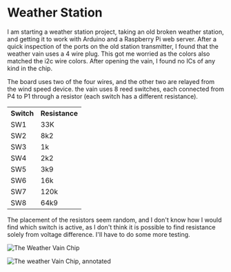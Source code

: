 Weather Station
==


I am starting a weather station project, taking an old broken weather station, and getting it to work with Arduino and a Raspberry Pi web server.  After a quick inspection of the ports on the old station transmitter, I found that the weather vain uses a 4 wire plug.  This got me worried as the colors also matched the i2c wire colors.  After opening the vain, I found no ICs of any kind in the chip.

The board uses two of the four wires, and the other two are relayed from the wind speed device.  the vain uses 8 reed switches, each connected from P4 to P1 through a resistor (each switch has a different resistance).  

<table style="width:100%">
	<tr>
		<th>Switch</th>
		<th>Resistance</th>
	</tr>
	<tr>
		<td>SW1</td>
		<td>33K</td>
	</tr>
	<tr>
		<td>SW2</td>
		<td>8k2</td>
	</tr>
	<tr>
		<td>SW3</td>
		<td>1k</td>
	</tr>
	<tr>
		<td>SW4</td>
		<td>2k2</td>
	</tr>
	<tr>
		<td>SW5</td>
		<td>3k9</td>
	</tr>
	<tr>
		<td>SW6</td>
		<td>16k</td>
	</tr>
	<tr>
		<td>SW7</td>
		<td>120k</td>
	</tr>
	<tr>
		<td>SW8</td>
		<td>64k9</td>
	</tr>
</table>

The placement of the resistors seem random, and I don't know how I would find which switch is active, as I don't think it is possible to find resistance solely from voltage difference.  I'll have to do some more testing.


<img src="chip.png" title="The Weather Vain Chip"></img>

<img src="chip_highlighted.png" title="The weather Vain Chip, annotated"></img>